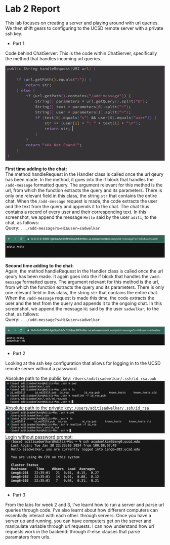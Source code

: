 # Lab 2 Report

This lab focuses on creating a server and playing around with url queries. We then shift gears to configuring to the UCSD remote server with a private ssh key.

* Part 1  

Code behind ChatServer:
This is the code within ChatServer, specifically the method that handles incoming url queries.  

![Image](chatserver.png) 

**First time adding to the chat:**  
The method handleRequest in the Handler class is called once the url qeury has been made. In the method, it goes into the if block that handles the `/add-message` formatted query. The argument relevant for this method is the url, from which the function extracts the query and its parameters. There is only one relevant field in this class, the string `str` that contains the entire chat. When the `/add-message` request is made, the code extracts the user and the text from the query and appends it to the chat. The chat thus contains a record of every user and their corresponding text. In this screenshot, we append the message `Hello` said by the user `aditi`, to the chat, as follows:  
Query: `.../add-message?s=Hi&user=sadwelkar`  

![Image](sc1.png)  

**Second time adding to the chat:**  
Again, the method handleRequest in the Handler class is called once the url qeury has been made. It again goes into the if block that handles the `/add-message` formatted query. The argument relevant for this method is the url, from which the function extracts the query and its parameters. There is only one relevant field in this class, the string `str` that contains the entire chat. When the `/add-message` request is made this time, the code extracts the user and the text from the query and appends it to the ongoing chat. In this screenshot, we append the message `Hi` said by the user `sadwelkar`, to the chat, as follows:  
Query: `.../add-message?s=Hi&user=sadwelkar`  

![Image](sc2.png)  

* Part 2  

Looking at the ssh key configuration that allows for logging in to the UCSD remote server without a password.

Absolute path to the public key: `/Users/aditisadwelkar/.ssh/id_rsa.pub`  
![Image](public-key.png)  
Absolute path to the private key: `/Users/aditisadwelkar/.ssh/id_rsa`  
![Image](private-key.png)  
Login without password prompt:  
![Image](ssh-login.png)  

* Part 3

From the labs for week 2 and 3, I've learnt how to run a server and parse url queries through code. I've also learnt about how different computers can essentially interact with each other. through servers. Once you have a server up and running, you can have computers get on the server and manipulate variable through url requests. I can now understand how url requests work in the backend: through if-else clauses that parse paramaters from urls. 
